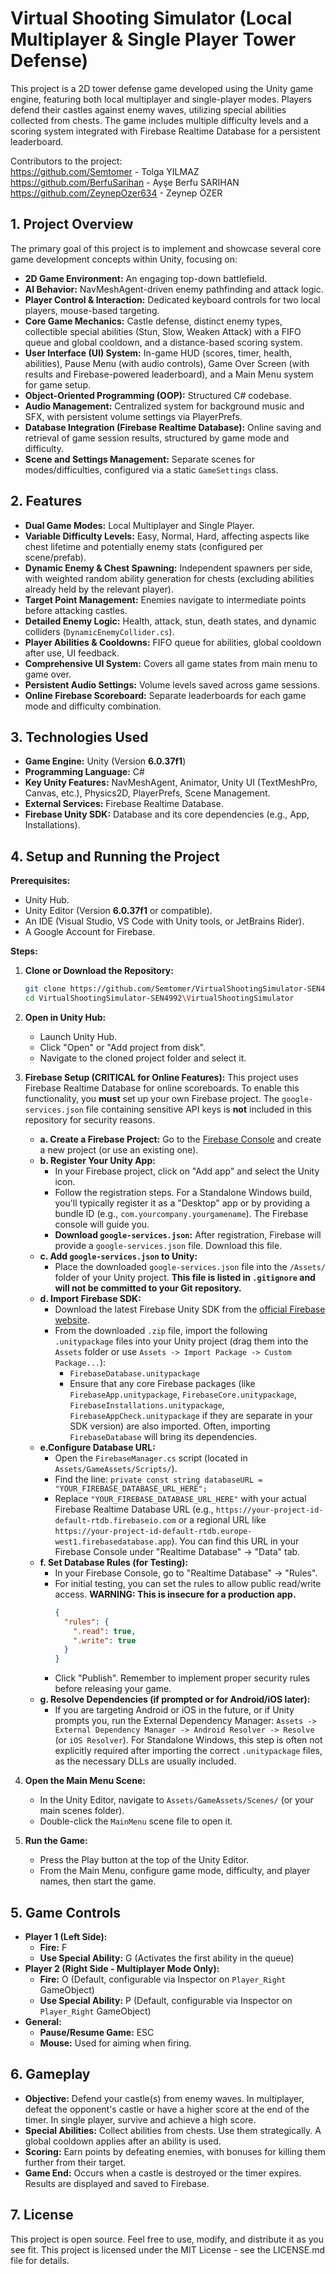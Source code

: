 # Virtual Shooting Simulator (Local Multiplayer & Single Player Tower Defense)

This project is a 2D tower defense game developed using the Unity game engine, featuring both local multiplayer and single-player modes. Players defend their castles against enemy waves, utilizing special abilities collected from chests. The game includes multiple difficulty levels and a scoring system integrated with Firebase Realtime Database for a persistent leaderboard.

Contributors to the project:      
https://github.com/Semtomer - Tolga YILMAZ       
https://github.com/BerfuSarihan - Ayşe Berfu SARIHAN         
https://github.com/ZeynepOzer634 - Zeynep ÖZER         

## 1. Project Overview

The primary goal of this project is to implement and showcase several core game development concepts within Unity, focusing on:

*   **2D Game Environment:** An engaging top-down battlefield.
*   **AI Behavior:** NavMeshAgent-driven enemy pathfinding and attack logic.
*   **Player Control & Interaction:** Dedicated keyboard controls for two local players, mouse-based targeting.
*   **Core Game Mechanics:** Castle defense, distinct enemy types, collectible special abilities (Stun, Slow, Weaken Attack) with a FIFO queue and global cooldown, and a distance-based scoring system.
*   **User Interface (UI) System:** In-game HUD (scores, timer, health, abilities), Pause Menu (with audio controls), Game Over Screen (with results and Firebase-powered leaderboard), and a Main Menu system for game setup.
*   **Object-Oriented Programming (OOP):** Structured C# codebase.
*   **Audio Management:** Centralized system for background music and SFX, with persistent volume settings via PlayerPrefs.
*   **Database Integration (Firebase Realtime Database):** Online saving and retrieval of game session results, structured by game mode and difficulty.
*   **Scene and Settings Management:** Separate scenes for modes/difficulties, configured via a static `GameSettings` class.

## 2. Features

*   **Dual Game Modes:** Local Multiplayer and Single Player.
*   **Variable Difficulty Levels:** Easy, Normal, Hard, affecting aspects like chest lifetime and potentially enemy stats (configured per scene/prefab).
*   **Dynamic Enemy & Chest Spawning:** Independent spawners per side, with weighted random ability generation for chests (excluding abilities already held by the relevant player).
*   **Target Point Management:** Enemies navigate to intermediate points before attacking castles.
*   **Detailed Enemy Logic:** Health, attack, stun, death states, and dynamic colliders (`DynamicEnemyCollider.cs`).
*   **Player Abilities & Cooldowns:** FIFO queue for abilities, global cooldown after use, UI feedback.
*   **Comprehensive UI System:** Covers all game states from main menu to game over.
*   **Persistent Audio Settings:** Volume levels saved across game sessions.
*   **Online Firebase Scoreboard:** Separate leaderboards for each game mode and difficulty combination.

## 3. Technologies Used

*   **Game Engine:** Unity (Version **6.0.37f1**)
*   **Programming Language:** C#
*   **Key Unity Features:** NavMeshAgent, Animator, Unity UI (TextMeshPro, Canvas, etc.), Physics2D, PlayerPrefs, Scene Management.
*   **External Services:** Firebase Realtime Database.
*   **Firebase Unity SDK:** Database and its core dependencies (e.g., App, Installations).

## 4. Setup and Running the Project

**Prerequisites:**

*   Unity Hub.
*   Unity Editor (Version **6.0.37f1** or compatible).
*   An IDE (Visual Studio, VS Code with Unity tools, or JetBrains Rider).
*   A Google Account for Firebase.

**Steps:**

1.  **Clone or Download the Repository:**
    ```bash
    git clone https://github.com/Semtomer/VirtualShootingSimulator-SEN4992
    cd VirtualShootingSimulator-SEN4992\VirtualShootingSimulator
    ```

2.  **Open in Unity Hub:**
    *   Launch Unity Hub.
    *   Click "Open" or "Add project from disk".
    *   Navigate to the cloned project folder and select it.

3.  **Firebase Setup (CRITICAL for Online Features):**
    This project uses Firebase Realtime Database for online scoreboards. To enable this functionality, you **must** set up your own Firebase project. The `google-services.json` file containing sensitive API keys is **not** included in this repository for security reasons.

    *   **a. Create a Firebase Project:** Go to the [Firebase Console](https://console.firebase.google.com/) and create a new project (or use an existing one).
    *   **b. Register Your Unity App:**
        *   In your Firebase project, click on "Add app" and select the Unity icon.
        *   Follow the registration steps. For a Standalone Windows build, you'll typically register it as a "Desktop" app or by providing a bundle ID (e.g., `com.yourcompany.yourgamename`). The Firebase console will guide you.
        *   **Download `google-services.json`:** After registration, Firebase will provide a `google-services.json` file. Download this file.
    *   **c. Add `google-services.json` to Unity:**
        *   Place the downloaded `google-services.json` file into the `/Assets/` folder of your Unity project. **This file is listed in `.gitignore` and will not be committed to your Git repository.**
    *   **d. Import Firebase SDK:**
        *   Download the latest Firebase Unity SDK from the [official Firebase website](https://firebase.google.com/docs/unity/setup).
        *   From the downloaded `.zip` file, import the following `.unitypackage` files into your Unity project (drag them into the `Assets` folder or use `Assets -> Import Package -> Custom Package...`):
            *   `FirebaseDatabase.unitypackage`
            *   Ensure that any core Firebase packages (like `FirebaseApp.unitypackage`, `FirebaseCore.unitypackage`, `FirebaseInstallations.unitypackage`, `FirebaseAppCheck.unitypackage` if they are separate in your SDK version) are also imported. Often, importing `FirebaseDatabase` will bring its dependencies.
    *   **e.Configure Database URL:**
        *   Open the `FirebaseManager.cs` script (located in `Assets/GameAssets/Scripts/`).
        *   Find the line: `private const string databaseURL = "YOUR_FIREBASE_DATABASE_URL_HERE";`
        *   Replace `"YOUR_FIREBASE_DATABASE_URL_HERE"` with your actual Firebase Realtime Database URL (e.g., `https://your-project-id-default-rtdb.firebaseio.com` or a regional URL like `https://your-project-id-default-rtdb.europe-west1.firebasedatabase.app`). You can find this URL in your Firebase Console under "Realtime Database" -> "Data" tab.
    *   **f. Set Database Rules (for Testing):**
        *   In your Firebase Console, go to "Realtime Database" -> "Rules".
        *   For initial testing, you can set the rules to allow public read/write access. **WARNING: This is insecure for a production app.**
            ```json
            {
              "rules": {
                ".read": true,
                ".write": true
              }
            }
            ```
        *   Click "Publish". Remember to implement proper security rules before releasing your game.
    *   **g. Resolve Dependencies (if prompted or for Android/iOS later):**
        *   If you are targeting Android or iOS in the future, or if Unity prompts you, run the External Dependency Manager: `Assets -> External Dependency Manager -> Android Resolver -> Resolve` (or `iOS Resolver`). For Standalone Windows, this step is often not explicitly required after importing the correct `.unitypackage` files, as the necessary DLLs are usually included.

4.  **Open the Main Menu Scene:**
    *   In the Unity Editor, navigate to `Assets/GameAssets/Scenes/` (or your main scenes folder).
    *   Double-click the `MainMenu` scene file to open it.

5.  **Run the Game:**
    *   Press the Play button at the top of the Unity Editor.
    *   From the Main Menu, configure game mode, difficulty, and player names, then start the game.

## 5. Game Controls

*   **Player 1 (Left Side):**
    *   **Fire:** F
    *   **Use Special Ability:** G (Activates the first ability in the queue)
*   **Player 2 (Right Side - Multiplayer Mode Only):**
    *   **Fire:** O (Default, configurable via Inspector on `Player_Right` GameObject)
    *   **Use Special Ability:** P (Default, configurable via Inspector on `Player_Right` GameObject)
*   **General:**
    *   **Pause/Resume Game:** ESC
    *   **Mouse:** Used for aiming when firing.

## 6. Gameplay

*   **Objective:** Defend your castle(s) from enemy waves. In multiplayer, defeat the opponent's castle or have a higher score at the end of the timer. In single player, survive and achieve a high score.
*   **Special Abilities:** Collect abilities from chests. Use them strategically. A global cooldown applies after an ability is used.
*   **Scoring:** Earn points by defeating enemies, with bonuses for killing them further from their target.
*   **Game End:** Occurs when a castle is destroyed or the timer expires. Results are displayed and saved to Firebase.

## 7. License

This project is open source. Feel free to use, modify, and distribute it as you see fit. This project is licensed under the MIT License - see the LICENSE.md file for details.

